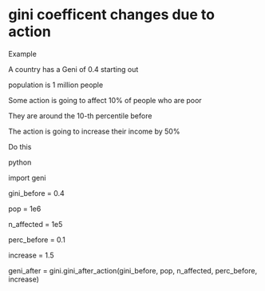 # gini coefficent changes due to action

Example

A country has a Geni of 0.4 starting out

population is 1 million people

Some action is going to affect 10% of people who are poor

They are around the 10-th percentile before

The action is going to increase their income by 50%

Do this

python

import geni

gini_before = 0.4

pop = 1e6

n_affected = 1e5

perc_before = 0.1

increase = 1.5

geni_after = gini.gini_after_action(gini_before, pop, n_affected,
                      perc_before, increase)
